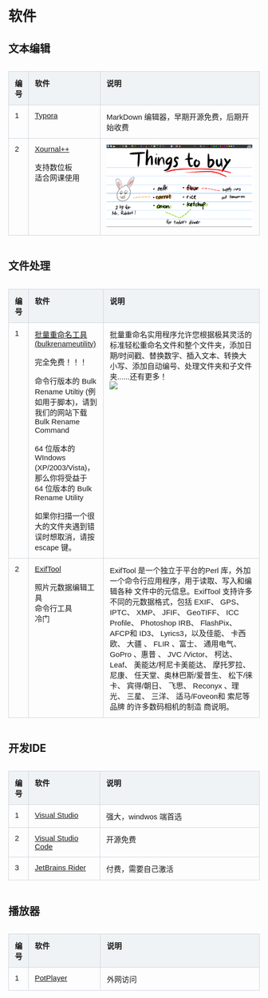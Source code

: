 <style>
.table-container {
    display: flex;
    justify-content: center;
    width: 100%;
}

.excel-table {
    width: 100%;
    border-collapse: collapse;
    font-family: Arial, sans-serif;
    font-size: 15px; /* 设置字体大小 */
    table-layout: fixed; /* 固定表格布局 */
}

.excel-table th, .excel-table td {
    border: 1px solid #d0d7de;
    padding: 12px;
    text-align: left;
    vertical-align: top; 
}

.excel-table th {
    background-color: #f0f3f5;
    font-weight: bold;
}

.key-cell {
    background-color: #df7400;
}

/* .excel-table tr:nth-child(even) {
    background-color: #f9f9f9;
} */
/* 禁用隔行背景色不同的功能 */
.excel-table tr:nth-child(even), table tr:nth-child(odd) {
    background-color: transparent; /* 确保所有行背景色一致 */
}

.excel-table tr:hover {
    background-color: inherit;
}


.bold-first-column {
    font-weight: bold;
}
.excel-table th:nth-child(1), .excel-table td:nth-child(1) {
    /* width: 30%; */
    width:40px;
}

.excel-table th:nth-child(2), .excel-table td:nth-child(2) {
    width: 30%;
}
.excel-table th:nth-child(3), .excel-table td:nth-child(3) {
    width:70%;
}



</style>


# 软件

## 文本编辑


<div class="table-container">
    <table class="excel-table" id="example-table">
        <thead>
            <tr>
                <th>编号</th>
                <th>软件</th>
                <th>说明</th>
            </tr>
        </thead>
        <tbody>
            <tr>
                <td>1</td>
                <td><a href="typora.md">Typora</a></td>
                <td>MarkDown 编辑器，早期开源免费，后期开始收费</td>
            </tr>
            <tr>
                <td>2</td>
                <td><a target="_blank" href="https://xournalpp.github.io/">Xournal++</a><br><br>支持数位板<br>适合网课使用</td>
                <td><img src="image/index/1720776122674.png" ></td>
            </tr>
        </tbody>
    </table>
</div>

## 文件处理

<div class="table-container">
    <table class="excel-table" id="example-table">
        <thead>
            <tr>
                <th>编号</th>
                <th>软件</th>
                <th>说明</th>
            </tr>
        </thead>
        <tbody>
            <tr>
                <td>1</td>
                <td><a href="https://www.bulkrenameutility.co.uk/">批量重命名工具<br>(bulkrenameutility)</a><br><br> 完全免费！！！ <br><br>命令行版本的 Bulk Rename Utiltiy (例如用于脚本)，请到我们的网站下载 Bulk Rename Command<br><br>64 位版本的 WIndows (XP/2003/Vista)，那么你将受益于 64 位版本的 Bulk Rename Utility<br><br>如果你扫描一个很大的文件夹遇到错误时想取消，请按 escape 键。 </td>
                <td>批量重命名实用程序允许您根据极其灵活的标准轻松重命名文件和整个文件夹，添加日期/时间戳、替换数字、插入文本、转换大小写、添加自动编号、处理文件夹和子文件夹......还有更多！<br><img  src="https://www.bulkrenameutility.co.uk/assets/img-bru/bru_main1.png" ></td>
            </tr>
             <tr>
                <td>2</td>
                <td><a href="https://exiftool.org/">ExifTool</a><br><br>照片元数据编辑工具<br>命令行工具<br>冷门</td>
                <td>ExifTool 是一个独立于平台的Perl 库，外加一个命令行应用程序，用于读取、写入和编辑各种 文件中的元信息。ExifTool 支持许多不同的元数据格式，包括 EXIF、 GPS、 IPTC、 XMP、 JFIF、 GeoTIFF、 ICC Profile、 Photoshop IRB、 FlashPix、 AFCP和 ID3、 Lyrics3，以及佳能、 卡西欧、 大疆 、 FLIR 、富士、 通用电气、 GoPro 、惠普 、 JVC /Victor、 柯达、 Leaf、 美能达/柯尼卡美能达、 摩托罗拉、 尼康、 任天堂、奥林巴斯/爱普生、 松下/徕卡、 宾得/朝日、 飞思、 Reconyx 、理 光、 三星、 三洋、 适马/Foveon和 索尼等品牌 的许多数码相机的制造 商说明。</td>
            </tr>
        </tbody>
    </table>
</div>

## 开发IDE

<div class="table-container">
    <table class="excel-table" id="example-table">
        <thead>
            <tr>
                <th>编号</th>
                <th>软件</th>
                <th>说明</th>
            </tr>
        </thead>
        <tbody>
            <tr>
                <td>1</td>
                <td><a href="visual-studio.md">Visual Studio</a></td>
                <td>强大，windwos 端首选</td>
            </tr>
            <tr>
                <td>2</td>
                <td><a href="visual-studio-code.md">Visual Studio Code</a></td>
                <td>开源免费</td>
            </tr>
             <tr>
                <td>3</td>
                <td><a href="jetbrains-rider.md">JetBrains Rider</a></td>
                <td>付费，需要自己激活</td>
            </tr>
        </tbody>
    </table>
</div>


## 播放器

<div class="table-container">
    <table class="excel-table" id="example-table">
        <thead>
            <tr>
                <th>编号</th>
                <th>软件</th>
                <th>说明</th>
            </tr>
        </thead>
        <tbody>
            <tr>
                <td>1</td>
                <td><a href="https://potplayer.daum.net">PotPlayer</a></td>
                <td>外网访问</td>
            </tr>
        </tbody>
    </table>
</div>